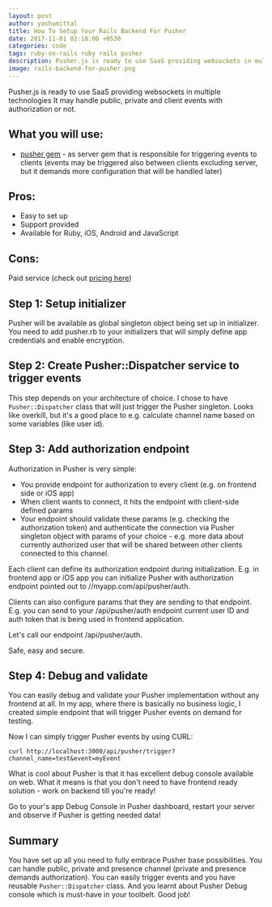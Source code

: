 ```yaml
---
layout: post
author: yashumittal
title: How To Setup Your Rails Backend For Pusher
date: 2017-11-01 02:18:00 +0530
categories: code
tags: ruby-on-rails ruby rails pusher
description: Pusher.js is ready to use SaaS providing websockets in multiple technologies It may handle public, private and client events with authorization or not.
image: rails-backend-for-pusher.png
---
```


Pusher.js is ready to use SaaS providing websockets in multiple technologies It may handle public, private and client events with authorization or not.

## What you will use:

* [pusher gem](//github.com/pusher/pusher-http-ruby) - as server gem that is responsible for triggering events to clients (events may be triggered also between clients excluding server, but it demands more configuration that will be handled later)

## Pros:

* Easy to set up
* Support provided
* Available for Ruby, iOS, Android and JavaScript

## Cons:

Paid service (check out [pricing here](//pusher.com/pricing))

## Step 1: Setup initializer

Pusher will be available as global singleton object being set up in initializer. You need to add pusher.rb to your initializers that will simply define app credentials and enable encryption.

## Step 2: Create Pusher::Dispatcher service to trigger events

This step depends on your architecture of choice. I chose to have `Pusher::Dispatcher` class that will just trigger the Pusher singleton. Looks like overkill, but it's a good place to e.g. calculate channel name based on some variables (like user id).

## Step 3: Add authorization endpoint

Authorization in Pusher is very simple:

* You provide endpoint for authorization to every client (e.g. on frontend side or iOS app)
* When client wants to connect, it hits the endpoint with client-side defined params
* Your endpoint should validate these params (e.g. checking the authorization token) and authenticate the connection via Pusher singleton object with params of your choice - e.g. more data about currently authorized user that will be shared between other clients connected to this channel.

Each client can define its authorization endpoint during initialization. E.g. in frontend app or iOS app you can initialize Pusher with authorization endpoint pointed out to //myapp.com/api/pusher/auth.

Clients can also configure params that they are sending to that endpoint. E.g. you can send to your /api/pusher/auth endpoint current user ID and auth token that is being used in frontend application.

Let's call our endpoint /api/pusher/auth.

Safe, easy and secure.

## Step 4: Debug and validate

You can easily debug and validate your Pusher implementation without any frontend at all. In my app, where there is basically no business logic, I created simple endpoint that will trigger Pusher events on demand for testing.

Now I can simply trigger Pusher events by using CURL:

```curl
curl http://localhost:3000/api/pusher/trigger?channel_name=test&event=myEvent
```

What is cool about Pusher is that it has excellent debug console available on web. What it means is that you don't need to have frontend ready solution - work on backend till you're ready!

Go to your's app Debug Console in Pusher dashboard, restart your server and observe if Pusher is getting needed data!

## Summary

You have set up all you need to fully embrace Pusher base possibilities. You can handle public, private and presence channel (private and presence demands authorization). You can easily trigger events and you have reusable `Pusher::Dispatcher` class. And you learnt about Pusher Debug console which is must-have in your toolbelt. Good job!
